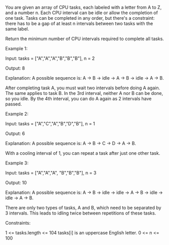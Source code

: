 You are given an array of CPU tasks, each labeled with a letter from A to Z, and a number n. Each CPU interval can be idle or allow the completion of one task. Tasks can be completed in any order, but there's a constraint: there has to be a gap of at least n intervals between two tasks with the same label.

Return the minimum number of CPU intervals required to complete all tasks.

 

Example 1:

Input: tasks = ["A","A","A","B","B","B"], n = 2

Output: 8

Explanation: A possible sequence is: A -> B -> idle -> A -> B -> idle -> A -> B.

After completing task A, you must wait two intervals before doing A again. The same applies to task B. In the 3rd interval, neither A nor B can be done, so you idle. By the 4th interval, you can do A again as 2 intervals have passed.

Example 2:

Input: tasks = ["A","C","A","B","D","B"], n = 1

Output: 6

Explanation: A possible sequence is: A -> B -> C -> D -> A -> B.

With a cooling interval of 1, you can repeat a task after just one other task.

Example 3:

Input: tasks = ["A","A","A", "B","B","B"], n = 3

Output: 10

Explanation: A possible sequence is: A -> B -> idle -> idle -> A -> B -> idle -> idle -> A -> B.

There are only two types of tasks, A and B, which need to be separated by 3 intervals. This leads to idling twice between repetitions of these tasks.

 

Constraints:

1 <= tasks.length <= 104
tasks[i] is an uppercase English letter.
0 <= n <= 100